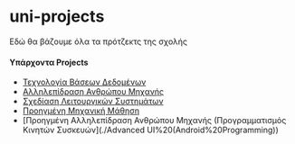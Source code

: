 # uni-projects
Εδώ θα βάζουμε όλα τα πρότζεκτς της σχολής


#### Υπάρχοντα Projects

  - [Τεχνολογία Βάσεων Δεδομένων](./DBTech)
  - [Αλληλεπίδραση Ανθρώπου Μηχανής](./Project%20Quad)
  - [Σχεδίαση Λειτουργικών Συστημάτων](./Operating%20Systems%20Design)
  - [Προηγμένη Μηχανική Μάθηση](./Advanced%20Machine%20Learning)
  - [Προηγμένη Αλληλεπίδραση Ανθρώπου Μηχανής (Προγραμματισμός Κινητών Συσκευών](./Advanced UI%20(Android%20Programming))
